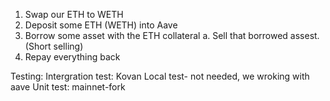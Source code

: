 1. Swap our ETH to WETH
2. Deposit some ETH (WETH) into Aave
3. Borrow some asset with the ETH collateral
    a. Sell that borrowed assest. (Short selling)
4. Repay everything back

Testing:
Intergration test: Kovan
Local test- not needed, we wroking with aave
Unit test: mainnet-fork